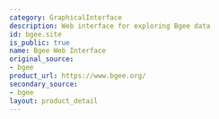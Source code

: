 ```yaml
---
category: GraphicalInterface
description: Web interface for exploring Bgee data
id: bgee.site
is_public: true
name: Bgee Web Interface
original_source:
- bgee
product_url: https://www.bgee.org/
secondary_source:
- bgee
layout: product_detail
---
```

